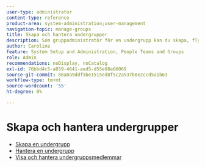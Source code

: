 ```yaml
---
user-type: administrator
content-type: reference
product-area: system-administration;user-management
navigation-topic: manage-groups
title: Skapa och hantera undergrupper
description: Som gruppadministratör för en undergrupp kan du skapa, flytta, visa, redigera, kopiera, byta namn på, exportera och ta bort undergruppen. Du kan också göra en undergrupp till en grupp på den översta nivån genom att ta bort den från den överordnade gruppen.
author: Caroline
feature: System Setup and Administration, People Teams and Groups
role: Admin
recommendations: noDisplay, noCatalog
exl-id: 76bbd4c5-a859-4641-aed5-d55e88a66069
source-git-commit: 86a0a9ddf5be1515ed8f5c2a537b0e2ccd5a1b63
workflow-type: tm+mt
source-wordcount: '55'
ht-degree: 0%

---
```


# Skapa och hantera undergrupper

* [Skapa en undergrupp](../../../administration-and-setup/manage-groups/create-and-manage-subgroups/create-a-subgroup.md)
* [Hantera en undergrupp](../../../administration-and-setup/manage-groups/create-and-manage-subgroups/manage-subgroups.md)
* [Visa och hantera undergruppsmedlemmar](../../../administration-and-setup/manage-groups/create-and-manage-subgroups/view-and-manage-subgroup-members.md)
